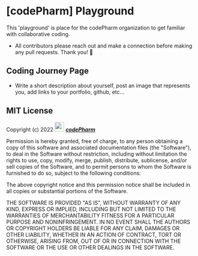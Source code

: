 # [codePharm] Playground

This 'playground' is place for the codePharm organization to get familiar with collaborative coding.

- All contributors please reach out and make a connection before making any pull requests.  Thank you! 🙏

## Coding Journey Page

- Write a short description about yourself, post an image that represents you, add links to your portfolio, github, etc...

## MIT License

Copyright (c) 2022 <img src='https://codetracklift.github.io/codeTrackLift/logos/giphyPharma2Code.gif' alt='codeByPete logo' width='25'> ***[codePharm](https://codepharm.github.io/)***

Permission is hereby granted, free of charge, to any person obtaining a copy of this software and associated documentation files (the "Software"), to deal in the Software without restriction, including without limitation the rights to use, copy, modify, merge, publish, distribute, sublicense, and/or sell copies of the Software, and to permit persons to whom the Software is furnished to do so, subject to the following conditions:

The above copyright notice and this permission notice shall be included in all copies or substantial portions of the Software.

THE SOFTWARE IS PROVIDED "AS IS", WITHOUT WARRANTY OF ANY KIND, EXPRESS OR IMPLIED, INCLUDING BUT NOT LIMITED TO THE WARRANTIES OF MERCHANTABILITY FITNESS FOR A PARTICULAR PURPOSE AND NONINFRINGEMENT. IN NO EVENT SHALL THE AUTHORS OR COPYRIGHT HOLDERS BE LIABLE FOR ANY CLAIM, DAMAGES OR OTHER LIABILITY, WHETHER IN AN ACTION OF CONTRACT, TORT OR OTHERWISE, ARISING FROM, OUT OF OR IN CONNECTION WITH THE SOFTWARE OR THE USE OR OTHER DEALINGS IN THE SOFTWARE.

